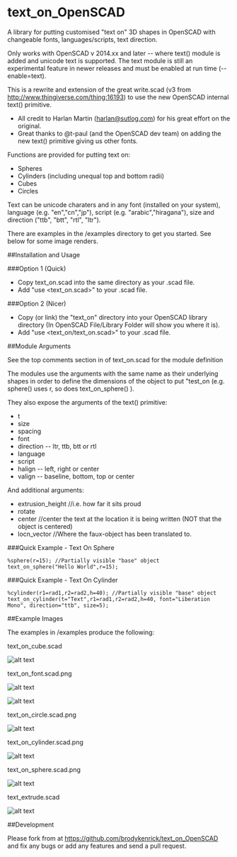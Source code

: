 text_on_OpenSCAD
================

A library for putting customised "text on" 3D shapes in OpenSCAD with changeable fonts, languages/scripts, text direction.

Only works with OpenSCAD v 2014.xx and later -- where text() module is added and unicode text is supported. The text module is still an experimental feature in newer releases and must be enabled at run time (--enable=text).


This is a rewrite and extension of the great write.scad (v3 from http://www.thingiverse.com/thing:16193) to use the new OpenSCAD internal text() primitive.
* All credit to Harlan Martin (harlan@sutlog.com) for his great effort on the original.
* Great thanks to @t-paul (and the OpenSCAD dev team) on adding the new text() primitive giving us other fonts.

Functions are provided for putting text on:
* Spheres
* Cylinders (including unequal top and bottom radii)
* Cubes
* Circles

Text can be unicode charaters and in any font (installed on your system), language (e.g. "en","cn","jp"), script (e.g. "arabic","hiragana"), size and direction ("ttb", "btt", "rtl", "ltr").

There are examples in the /examples directory to get you started. See below for some image renders.

##Installation and Usage

###Option 1 (Quick)
* Copy text_on.scad into the same directory as your .scad file.
* Add "use <text_on.scad>" to your .scad file.

###Option 2 (Nicer)
* Copy (or link) the "text_on" directory into your OpenSCAD library directory (In OpenSCAD File/Library Folder will show you where it is).
* Add "use <text_on/text_on.scad>" to your .scad file.

##Module Arguments

See the top comments section in of text_on.scad for the module definition

The modules use the arguments with the same name as their underlying shapes in order to define the dimensions of the object to put "test_on (e.g. sphere() uses r, so does text_on_sphere() ).

They also expose the arguments of the text() primitive:
* t
* size
* spacing
* font
* direction -- ltr, ttb, btt or rtl
* language
* script
* halign -- left, right or center
* valign -- baseline, bottom, top or center

And additional arguments:
* extrusion_height //i.e. how far it sits proud
* rotate
* center //center the text at the location it is being written (NOT that the object is centered)
* locn_vector //Where the faux-object has been translated to.

###Quick Example - Text On Sphere

    %sphere(r=15); //Partially visible "base" object
    text_on_sphere("Hello World",r=15);

###Quick Example - Text On Cylinder

    %cylinder(r1=rad1,r2=rad2,h=40); //Partially visible "base" object
    text_on_cylinder(t="Text",r1=rad1,r2=rad2,h=40, font="Liberation Mono", direction="ttb", size=5);


##Example Images

The examples in /examples produce the following:

text_on_cube.scad

![alt text](examples/text_on_cube.scad.png "text_on_cube.scad image")

text_on_font.scad.png

![alt text](examples/text_on_font.scad.png "text_on_font.scad image")

![alt text](examples/text_on_surface.scad.png "text_on_surface.scad image")

text_on_circle.scad.png

![alt text](examples/text_on_circle.scad.png "text_on_circle.scad image")

text_on_cylinder.scad.png

![alt text](examples/text_on_cylinder.scad.png "text_on_cylinder.scad image")

text_on_sphere.scad.png

![alt text](examples/text_on_sphere.scad.png "text_on_sphere.scad image")

text_extrude.scad

![alt text](examples/text_extrude.scad.png "text_extrude.scad image")


##Development

Please fork from at https://github.com/brodykenrick/text_on_OpenSCAD and fix any bugs or add any features and send a pull request.

